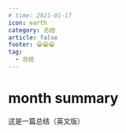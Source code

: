 ```yaml
---
# time: 2021-01-17
icon: earth
category: 总结
article: false
footer: 😁😁😁
tag:
  - 总结
---
```


# month summary

这是一篇总结（英文版）